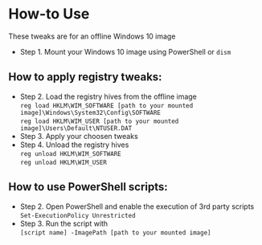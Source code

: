 # How-to Use
These tweaks are for an offline Windows 10 image

- Step 1. Mount your Windows 10 image using PowerShell or `dism`

## How to apply registry tweaks:
- Step 2. Load the registry hives from the offline image  
          `reg load HKLM\WIM_SOFTWARE [path to your mounted image]\Windows\System32\Config\SOFTWARE`  
          `reg load HKLM\WIM_USER [path to your mounted image]\Users\Default\NTUSER.DAT`
- Step 3. Apply your choosen tweaks
- Step 4. Unload the registry hives  
          `reg unload HKLM\WIM_SOFTWARE`  
          `reg unload HKLM\WIM_USER`

## How to use PowerShell scripts:
- Step 2. Open PowerShell and enable the execution of 3rd party scripts  
          `Set-ExecutionPolicy Unrestricted`
- Step 3. Run the script with  
          `[script name] -ImagePath [path to your mounted image]`